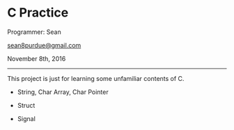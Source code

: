 # C Practice

Programmer:  Sean 

sean8purdue@gmail.com

November 8th, 2016

---------------

This project is just for learning some unfamiliar contents of C.

* String, Char Array, Char Pointer

* Struct

* Signal
